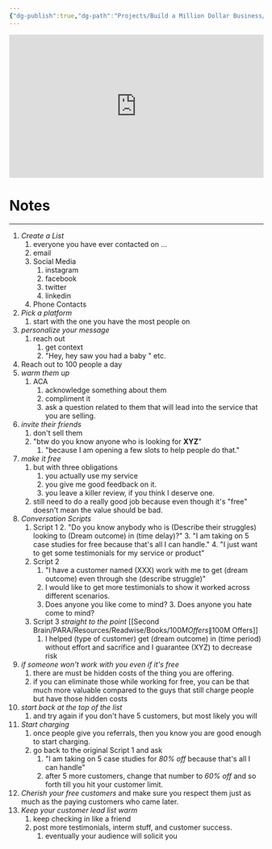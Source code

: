 ```yaml
---
{"dg-publish":true,"dg-path":"Projects/Build a Million Dollar Business/Generating Leads/Alex Hormozi.md","permalink":"/projects/build-a-million-dollar-business/generating-leads/alex-hormozi/","created":"2024-09-01T14:28:32.436-07:00","updated":"2024-09-01T14:28:32.436-07:00"}
---
```


<iframe src="https://www.youtube.com/embed/w7g08dVTwaE" title="" style="width:100%; aspect-ratio:16/9" loading="lazy" frameborder="0" allow="accelerometer; autoplay; clipboard-write; encrypted-media; gyroscope; picture-in-picture; web-share" allowfullscreen></iframe>

# Notes
---
1. *Create a List*
	1. everyone you have ever contacted on ...
	1. email
	2. Social Media
		1. instagram
		2. facebook
		3. twitter
		4. linkedin
	3. Phone Contacts 
2. *Pick a platform*
	1. start with the one you have the most people on
3. *personalize your message*
	1. reach out
		1. get context
		2. "Hey, hey saw you had a baby " etc.
4. Reach out to 100 people a day
5. *warm them up*
	1. ACA
		1. acknowledge something about them
		2. compliment it
		3. ask a question related to them that will lead into the service that you are selling.
6. *invite their friends*
	1. don't sell them
	2. "btw do you know anyone who is looking for **XYZ**"
		1. "because I am opening a few slots to help people do that."
7. *make it free*
	1. but with three obligations
		1. you actually use my service
		2. you give me good feedback on it.
		3. you leave a killer review, if you think I deserve one.
	2. still need to do a really good job because even though it's "free" doesn't mean the value should be bad.
8. *Conversation Scripts*
	1. Script 1 
		2. "Do you know anybody who is (Describe their struggles) looking to (Dream outcome) in (time delay)?"
		3.  "I am taking on 5 case studies for free because that's all I can handle."
		4. "I just want to get some testimonials for my service or product"
	5. Script 2
		1. "I have a customer named (XXX) work with me to get (dream outcome) even through she (describe struggle)"
		2. I would like to get more testimonials to show it worked across different scenarios.
		3. Does anyone you like come to mind?
			3. Does anyone you hate come to mind?
	6. Script 3 *straight to the point*  [[Second Brain/PARA/Resources/Readwise/Books/$100M Offers\|$100M Offers]]
		1. I helped (type of customer) get (dream outcome) in (time period) without effort and sacrifice and I guarantee (XYZ) to decrease risk
7. *if someone won't work with you even if it's free*
	1. there are must be hidden costs of the thing you are offering.
	2. if you can eliminate those while working for free, you can be that much more valuable compared to the guys that still charge people but have those hidden costs
8. *start back at the top of the list*
	1. and try again if you don't have 5 customers, but most likely you will
9. *Start charging*
	1. once people give you referrals, then you know you are good enough to start charging.
	2. go back to the original Script 1 and ask
		1. "I am taking on 5 case studies for *80% off*  because that's all I can handle"
		2. after 5 more customers, change that number to *60% off* and so forth till you hit your customer limit.
10. *Cherish your free customers* and make sure you respect them just as much as the paying customers who came later.
11. *Keep your customer lead list warm*
	1. keep checking in like a friend
	2. post more testimonials, interm stuff, and customer success.
		1. eventually your audience will solicit you

